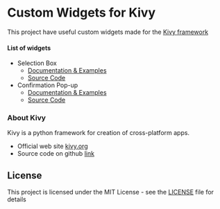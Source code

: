 # Custom Widgets for Kivy

This project have useful custom widgets made for the [Kivy framework](https://kivy.org)

#### List of widgets

- Selection Box
    - [Documentation & Examples](docs/selectionBox.md)
    - [Source Code](customWidgets/selectionBox.py)
- Confirmation Pop-up
    - [Documentation & Examples](docs/confirmationPopUp.md)
    - [Source Code](customWidgets/confirmationPopUp.py)

### About Kivy

Kivy is a python framework for creation of cross-platform apps.
- Official web site [kivy.org](https://kivy.org)
- Source code on github [link](https://github.com/kivy/kivy)

## License

This project is licensed under the MIT License - see the [LICENSE](LICENSE) file for details